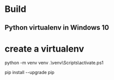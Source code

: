 
# Build
## Python virtualenv in Windows 10

  # create a virtualenv
  python -m venv venv
  .\venv\Scripts\activate.ps1

pip install --upgrade pip

